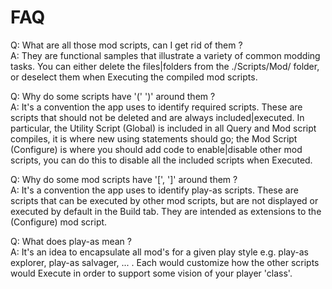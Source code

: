 # FAQ

Q: What are all those mod scripts, can I get rid of them ?<br/>
A: They are functional samples that illustrate a variety of common modding tasks.  You can either delete the files|folders from the ./Scripts/Mod/ folder, or deselect them when Executing the compiled mod scripts.

Q: Why do some scripts have '(' ')' around them ?</br>
A: It's a convention the app uses to identify required scripts.  These are scripts that should not be deleted and are always included|executed.  In particular, the Utility Script (Global) is included in all Query and Mod script compiles, it is where new using statements should go; the Mod Script (Configure) is where you should add code to enable|disable other mod scripts, you can do this to disable all the included scripts when Executed.

Q: Why do some mod scripts have '[', ']' around them ?</br>
A: It's a convention the app uses to identify play-as scripts.  These are scripts that can be executed by other mod scripts, but are not displayed or executed by default in the Build tab.  They are intended as extensions to the (Configure) mod script.

Q: What does play-as mean ?</br>
A: It's an idea to encapsulate all mod's for a given play style e.g. play-as explorer, play-as salvager, ... .  Each would customize how the other scripts would Execute in order to support some vision of your player 'class'.
